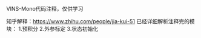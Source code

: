  
 VINS-Mono代码注释，仅供学习 


知乎解释：https://www.zhihu.com/people/jia-kui-51
已经详细解析注释完的模块：
1.预积分
2.外参标定
3.状态初始化


